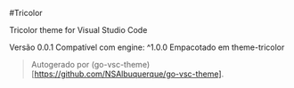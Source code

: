 #Tricolor

Tricolor theme for Visual Studio Code

Versão 0.0.1
Compatível com engine: ^1.0.0
Empacotado em theme-tricolor

> Autogerado por (go-vsc-theme)[https://github.com/NSAlbuquerque/go-vsc-theme].